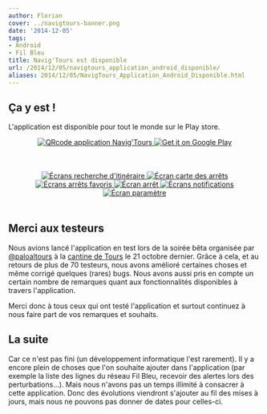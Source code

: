 ```yaml
---
author: Florian
cover: ../navigtours-banner.png
date: '2014-12-05'
tags:
- Android
- Fil Bleu
title: Navig'Tours est disponible
url: /2014/12/05/navigtours_application_android_disponible/
aliases: 2014/12/05/NavigTours_Application_Android_Disponible.html
---
```



## Ça y est !
L'application est disponible pour tout le monde sur le Play store.

<div style="text-align:center;margin-bottom:50px">
    <a href="https://play.google.com/store/apps/details?id=com.codetroopers.transport.tours">
        <img class="medium" alt="QRcode application Navig'Tours" src="/images/posts/2014-12-05-NavigTours_Application_Android_Disponible/qrCode_playstore_navigtours.png" />
    </a>
    <a href="https://play.google.com/store/apps/details?id=com.codetroopers.transport.tours">
        <img alt="Get it on Google Play" src="https://developer.android.com/images/posts/brand/fr_generic_rgb_wo_60.png" />
    </a>
</div>



<div style="text-align:center;margin:50px">
    <a href="/images/posts/2014-12-05-NavigTours_Application_Android_Disponible/preview_search.png" data-lightbox="group-1" title="Écrans recherche d'itinéraire" class="inlineBoxes">
        <img class="medium" src="/images/posts/2014-12-05-NavigTours_Application_Android_Disponible/preview_search.png" alt="Écrans recherche d'itinéraire"/>
    </a>
    <a href="/images/posts/2014-12-05-NavigTours_Application_Android_Disponible/preview_map.png" data-lightbox="group-1" title="Écran carte des arrêts" class="inlineBoxes">
        <img class="medium" src="/images/posts/2014-12-05-NavigTours_Application_Android_Disponible/preview_map.png" alt="Écran carte des arrêts"/>
    </a>
    <a href="/images/posts/2014-12-05-NavigTours_Application_Android_Disponible/preview_favorite.png" data-lightbox="group-1" title="Écrans arrêts favoris" class="inlineBoxes">
        <img class="medium" src="/images/posts/2014-12-05-NavigTours_Application_Android_Disponible/preview_favorite.png" alt="Écrans arrêts favoris"/>
    </a>
    <a href="/images/posts/2014-12-05-NavigTours_Application_Android_Disponible/preview_stop_detail.png" data-lightbox="group-1" title="Écran arrêt" class="inlineBoxes">
        <img class="medium" src="/images/posts/2014-12-05-NavigTours_Application_Android_Disponible/preview_stop_detail.png" alt="Écran arrêt"/>
    </a>
    <a href="/images/posts/2014-12-05-NavigTours_Application_Android_Disponible/preview_notifications.png" data-lightbox="group-1" title="Écrans notifications" class="inlineBoxes">
        <img class="medium" src="/images/posts/2014-12-05-NavigTours_Application_Android_Disponible/preview_notifications.png" alt="Écrans notifications"/>
    </a>
    <a href="/images/posts/2014-12-05-NavigTours_Application_Android_Disponible/preview_settings.png" data-lightbox="group-1" title="Écran paramètre" class="inlineBoxes">
        <img class="medium" src="/images/posts/2014-12-05-NavigTours_Application_Android_Disponible/preview_settings.png" alt="Écran paramètre"/>
    </a>
</div>

## Merci aux testeurs
Nous avions lancé l'application en test lors de la soirée bêta organisée par [@paloaltours](https://twitter.com/paloaltours) à la [cantine de Tours](https://twitter.com/cantinebtatours) le 21 octobre dernier.
Grâce à cela, et au retours de plus de 70 testeurs, nous avons amélioré certaines choses et même corrigé quelques (rares) bugs.
Nous avons aussi pris en compte un certain nombre de remarques quant aux fonctionnalités disponibles à travers l'application.

Merci donc à tous ceux qui ont testé l'application et surtout continuez à nous faire part de vos remarques et souhaits.


## La suite
Car ce n'est pas fini (un développement informatique l'est rarement).
Il y a encore plein de choses que l'on souhaite ajouter dans l'application (par exemple la liste des lignes du réseau Fil Bleu, recevoir des alertes lors des perturbations…).
Mais nous n'avons pas un temps illimité à consacrer à cette application. Donc des évolutions viendront s'ajouter au fil des mises à jours, mais nous ne pouvons pas donner de dates pour celles-ci.
